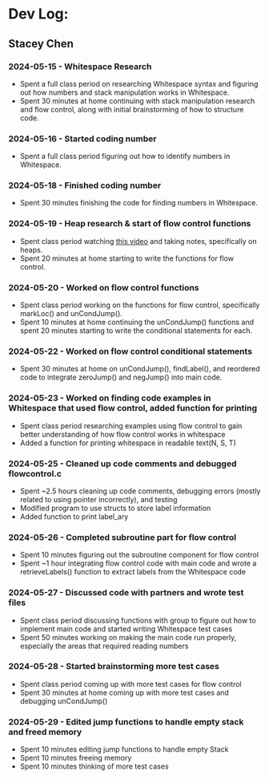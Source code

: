 # Dev Log:
## Stacey Chen
### 2024-05-15 - Whitespace Research
- Spent a full class period on researching Whitespace syntax and figuring out how numbers and stack manipulation works in Whitespace.
- Spent 30 minutes at home continuing with stack manipulation research and flow control, along with initial brainstorming of how to structure code.

### 2024-05-16 - Started coding number
- Spent a full class period figuring out how to identify numbers in Whitespace.

### 2024-05-18 - Finished coding number
- Spent 30 minutes finishing the code for finding numbers in Whitespace.

### 2024-05-19 - Heap research & start of flow control functions
- Spent class period watching [this video](https://www.youtube.com/watch?v=O406bEHAOcc) and taking notes, specifically on heaps.
- Spent 20 minutes at home starting to write the functions for flow control.

### 2024-05-20 - Worked on flow control functions
- Spent class period working on the functions for flow control, specifically markLoc() and unCondJump().
- Spent 10 minutes at home continuing the unCondJump() functions and spent 20 minutes starting to write the conditional statements for each.

### 2024-05-22 - Worked on flow control conditional statements
- Spent 30 minutes at home on unCondJump(), findLabel(), and reordered code to integrate zeroJump() and negJump() into main code.

### 2024-05-23 - Worked on finding code examples in Whitespace that used flow control, added function for printing
- Spent class period researching examples using flow control to gain better understanding of how flow control works in whitespace
- Added a function for printing whitespace in readable text(N, S, T)

### 2024-05-25 - Cleaned up code comments and debugged flowcontrol.c
- Spent ~2.5 hours cleaning up code comments, debugging errors (mostly related to using pointer incorrectly), and testing
- Modified program to use structs to store label information
- Added function to print label_ary

### 2024-05-26 - Completed subroutine part for flow control
- Spent 10 minutes figuring out the subroutine component for flow control
- Spent ~1 hour integrating flow control code with main code and wrote a retrieveLabels() function to extract labels from the Whitespace code

### 2024-05-27 - Discussed code with partners and wrote test files
- Spent class period discussing functions with group to figure out how to implement main code and started writing Whitespace test cases
- Spent 50 minutes working on making the main code run properly, especially the areas that required reading numbers

### 2024-05-28 - Started brainstorming more test cases
- Spent class period coming up with more test cases for flow control
- Spent 30 minutes at home coming up with more test cases and debugging unCondJump()

### 2024-05-29 - Edited jump functions to handle empty stack and freed memory
- Spent 10 minutes editing jump functions to handle empty Stack
- Spent 10 minutes freeing memory
- Spent 10 minutes thinking of more test cases
